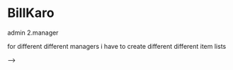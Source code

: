 # BillKaro

<!-- 

2 roles --> admin 2.manager

for different different managers i have to create different different item lists 






















 -->